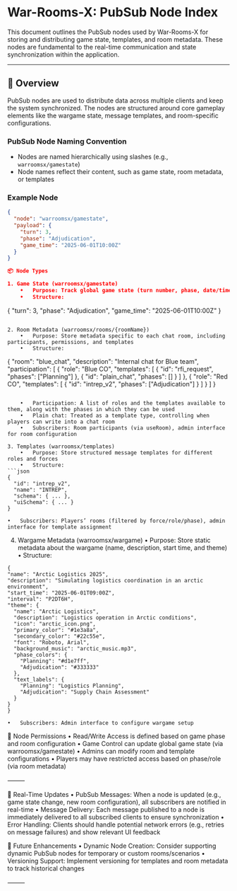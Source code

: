 # War-Rooms-X: PubSub Node Index

This document outlines the PubSub nodes used by War-Rooms-X for storing and distributing game state, templates, and room metadata. These nodes are fundamental to the real-time communication and state synchronization within the application.

---

## 🧩 Overview

PubSub nodes are used to distribute data across multiple clients and keep the system synchronized. The nodes are structured around core gameplay elements like the wargame state, message templates, and room-specific configurations.

### PubSub Node Naming Convention
- Nodes are named hierarchically using slashes (e.g., `warroomsx/gamestate`)
- Node names reflect their content, such as game state, room metadata, or templates

### Example Node
```json
{
  "node": "warroomsx/gamestate",
  "payload": {
    "turn": 3,
    "phase": "Adjudication",
    "game_time": "2025-06-01T10:00Z"
  }
}

📦 Node Types

1. Game State (warroomsx/gamestate)
	•	Purpose: Track global game state (turn number, phase, date/time)
	•	Structure:
```
{
  "turn": 3,
  "phase": "Adjudication",
  "game_time": "2025-06-01T10:00Z"
}
```

2. Room Metadata (warroomsx/rooms/{roomName})
	•	Purpose: Store metadata specific to each chat room, including participants, permissions, and templates
	•	Structure:
```
{
  "room": "blue_chat",
  "description": "Internal chat for Blue team",
  "participation": [
    {
      "role": "Blue CO",
      "templates": [
        { "id": "rfi_request", "phases": ["Planning"] },
        { "id": "plain_chat", "phases": [] }
      ]
    },
    {
      "role": "Red CO",
      "templates": [
        { "id": "intrep_v2", "phases": ["Adjudication"] }
      ]
    }
  ]
}
```  

	•	Participation: A list of roles and the templates available to them, along with the phases in which they can be used
	•	Plain chat: Treated as a template type, controlling when players can write into a chat room
	•	Subscribers: Room participants (via useRoom), admin interface for room configuration

3. Templates (warroomsx/templates)
	•	Purpose: Store structured message templates for different roles and forces
	•	Structure:
```json
{
  "id": "intrep_v2",
  "name": "INTREP",
  "schema": { ... },
  "uiSchema": { ... }
}
```
	•	Subscribers: Players’ rooms (filtered by force/role/phase), admin interface for template assignment

  4. Wargame Metadata (warroomsx/wargame)
	•	Purpose: Store static metadata about the wargame (name, description, start time, and theme)
	•	Structure:
  ```
  {
  "name": "Arctic Logistics 2025",
  "description": "Simulating logistics coordination in an arctic environment",
  "start_time": "2025-06-01T09:00Z",
  "interval": "P2DT6H",
  "theme": {
    "name": "Arctic Logistics",
    "description": "Logistics operation in Arctic conditions",
    "icon": "arctic_icon.png",
    "primary_color": "#1e3a8a",
    "secondary_color": "#22c55e",
    "font": "Roboto, Arial",
    "background_music": "arctic_music.mp3",
    "phase_colors": {
      "Planning": "#d1e7ff",
      "Adjudication": "#333333"
    },
    "text_labels": {
      "Planning": "Logistics Planning",
      "Adjudication": "Supply Chain Assessment"
    }
  }
}
```
	•	Subscribers: Admin interface to configure wargame setup

🧩 Node Permissions
	•	Read/Write Access is defined based on game phase and room configuration
	•	Game Control can update global game state (via warroomsx/gamestate)
	•	Admins can modify room and template configurations
	•	Players may have restricted access based on phase/role (via room metadata)

⸻

🚦 Real-Time Updates
	•	PubSub Messages: When a node is updated (e.g., game state change, new room configuration), all subscribers are notified in real-time
	•	Message Delivery: Each message published to a node is immediately delivered to all subscribed clients to ensure synchronization
	•	Error Handling: Clients should handle potential network errors (e.g., retries on message failures) and show relevant UI feedback  

  📝 Future Enhancements
	•	Dynamic Node Creation: Consider supporting dynamic PubSub nodes for temporary or custom rooms/scenarios
	•	Versioning Support: Implement versioning for templates and room metadata to track historical changes

⸻
